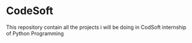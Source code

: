 # CodeSoft
This repository contain all the projects  i will be doing in CodSoft internship of Python Programming
